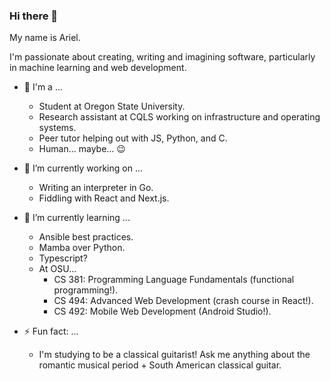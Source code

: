 ### Hi there 👋

My name is Ariel.

I'm passionate about creating, writing and imagining software, particularly in machine learning and web development. 

- 🎈 I'm a ...
  - Student at Oregon State University.
  - Research assistant at CQLS working on infrastructure and operating systems.
  - Peer tutor helping out with JS, Python, and C. 
  - Human... maybe... 😉

- 🔭 I’m currently working on ...
  - Writing an interpreter in Go.
  - Fiddling with React and Next.js.

- 🌱 I’m currently learning ...
  - Ansible best practices.
  - Mamba over Python.
  - Typescript?
  - At OSU... 
    - CS 381: Programming Language Fundamentals (functional programming!).
    - CS 494: Advanced Web Development (crash course in React!).
    - CS 492: Mobile Web Development (Android Studio!).

- ⚡ Fun fact: ...
  - I'm studying to be a classical guitarist! 
    Ask me anything about the romantic musical period + South American classical guitar. 

<!--
**domotheawsome/domotheawsome** is a ✨ _special_ ✨ repository because its `README.md` (this file) appears on your GitHub profile.

Here are some ideas to get you started:

- 🔭 I’m currently working on ...
- 🌱 I’m currently learning ...
- 👯 I’m looking to collaborate on ...
- 🤔 I’m looking for help with ...
- 💬 Ask me about ...
- 📫 How to reach me: ...
- 😄 Pronouns: ...
- ⚡ Fun fact: ...
-->
